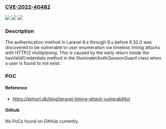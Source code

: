 ### [CVE-2022-40482](https://cve.mitre.org/cgi-bin/cvename.cgi?name=CVE-2022-40482)
![](https://img.shields.io/static/v1?label=Product&message=n%2Fa&color=blue)
![](https://img.shields.io/static/v1?label=Version&message=n%2Fa&color=blue)
![](https://img.shields.io/static/v1?label=Vulnerability&message=n%2Fa&color=brighgreen)

### Description

The authentication method in Laravel 8.x through 9.x before 9.32.0 was discovered to be vulnerable to user enumeration via timeless timing attacks with HTTP/2 multiplexing. This is caused by the early return inside the hasValidCredentials method in the Illuminate\Auth\SessionGuard class when a user is found to not exist.

### POC

#### Reference
- https://ephort.dk/blog/laravel-timing-attack-vulnerability/

#### Github
No PoCs found on GitHub currently.

